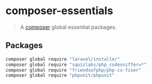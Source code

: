# composer-essentials
> A [composer](https://getcomposer.org) global essential packages.

## Packages

```sh
composer global require "laravel/installer"
composer global require "squizlabs/php_codesniffer=*"
composer global require "friendsofphp/php-cs-fixer"
composer global require "phpunit/phpunit"
```
